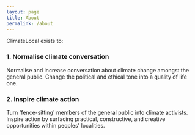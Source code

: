 ```yaml
---
layout: page
title: About
permalink: /about
---
```

ClimateLocal exists to:

### 1. Normalise climate conversation
Normalise and increase conversation about climate change amongst the general public. Change the political and ethical tone into a quality of life one.

### 2. Inspire climate action
Turn 'fence-sitting' members of the general public into climate activists. Inspire action by surfacing practical, constructive, and creative opportunities within peoples' localities.
